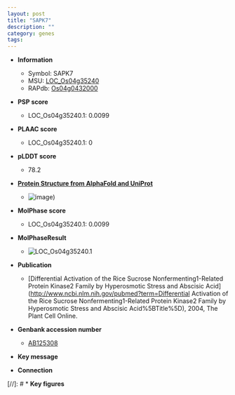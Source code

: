 ```yaml
---
layout: post
title: "SAPK7"
description: ""
category: genes
tags: 
---
```


* **Information**  
    + Symbol: SAPK7  
    + MSU: [LOC_Os04g35240](http://rice.plantbiology.msu.edu/cgi-bin/ORF_infopage.cgi?orf=LOC_Os04g35240)  
    + RAPdb: [Os04g0432000](http://rapdb.dna.affrc.go.jp/viewer/gbrowse_details/irgsp1?name=Os04g0432000)  

* **PSP score**  
    + LOC_Os04g35240.1: 0.0099 

* **PLAAC score**  
    + LOC_Os04g35240.1: 0 

* **pLDDT score**
    + 78.2

* **[Protein Structure from AlphaFold and UniProt](https://www.uniprot.org/uniprotkb/Q7XQP4/entry#structure)**
    + ![image](https://ricepsp.github.io/images/Q7/AF-Q7XQP4-F1.png))

* **MolPhase score**
    + LOC_Os04g35240.1: 0.0099

* **MolPhaseResult**
    + ![LOC_Os04g35240.1](https://ricepsp.github.io/pictures/LOC_Os04g/LOC_Os04g35240.1.png)

* **Publication**  
    + [Differential Activation of the Rice Sucrose Nonfermenting1-Related Protein Kinase2 Family by Hyperosmotic Stress and Abscisic Acid](http://www.ncbi.nlm.nih.gov/pubmed?term=Differential Activation of the Rice Sucrose Nonfermenting1-Related Protein Kinase2 Family by Hyperosmotic Stress and Abscisic Acid%5BTitle%5D), 2004, The Plant Cell Online.

* **Genbank accession number**  
    + [AB125308](http://www.ncbi.nlm.nih.gov/nuccore/AB125308)

* **Key message**  

* **Connection**  

[//]: # * **Key figures**  


